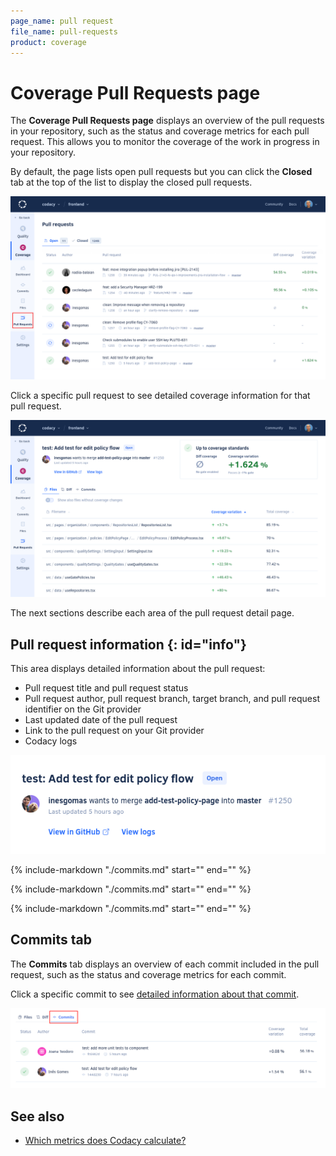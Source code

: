 ```yaml
---
page_name: pull request
file_name: pull-requests
product: coverage
---
```


# Coverage Pull Requests page

The **Coverage Pull Requests page** displays an overview of the pull requests in your repository, such as the status and coverage metrics for each pull request. This allows you to monitor the coverage of the work in progress in your repository.

By default, the page lists open pull requests but you can click the **Closed** tab at the top of the list to display the closed pull requests.

![Pull Requests page](images/pull-requests.png)

Click a specific pull request to see detailed coverage information for that pull request.

![Pull request detail](images/pull-requests-detail.png)

The next sections describe each area of the pull request detail page.

## Pull request information {: id="info"}

This area displays detailed information about the pull request:

-   Pull request title and pull request status
-   Pull request author, pull request branch, target branch, and pull request identifier on the Git provider
-   Last updated date of the pull request
-   Link to the pull request on your Git provider
-   Codacy logs<!--NOTE As an improvement, explain how to read the logs in more detail-->

![Pull request information](images/pull-requests-detail-information.png)

{%
    include-markdown "./commits.md"
    start="<!--coverage-overview-start-->"
    end="<!--coverage-overview-end-->"
%}

{%
    include-markdown "./commits.md"
    start="<!--tab-diff-start-->"
    end="<!--tab-diff-end-->"
%}

{%
    include-markdown "./commits.md"
    start="<!--tab-files-start-->"
    end="<!--tab-files-end-->"
%}

## Commits tab

The **Commits** tab displays an overview of each commit included in the pull request, such as the status and coverage metrics for each commit.

Click a specific commit to see [detailed information about that commit](commits.md#info).

![Commits tab](images/pull-requests-tab-commits.png)

## See also

-   [Which metrics does Codacy calculate?](../faq/code-analysis/which-metrics-does-codacy-calculate.md)
